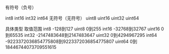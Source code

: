 有符号（负号）
    
int8 int16 int32 int64
无符号（无符号）
uint8 uint16 uint32 uint64

具体类型	取值范围
int8	-128到127
uint8	0到255
int16	-32768到32767
uint16	0到65535
int32	-2147483648到2147483647
uint32	0到4294967295
int64	-9223372036854775808到9223372036854775807
uint64	0到18446744073709551615